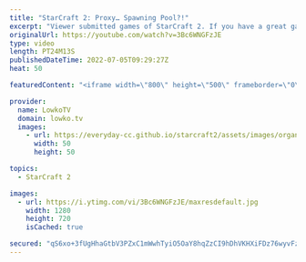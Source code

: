 ```yaml
---
title: "StarCraft 2: Proxy… Spawning Pool?!"
excerpt: "Viewer submitted games of StarCraft 2. If you have a great game you think I should cast that you recently played, you can submit the replay to replays@lowko.tv.   00:00 Proxy Spawning Pool 04:25 More cheese 13:01 Even more cheese  Support my work on Patreon: https://www.patreon.com/lowkotv Become a YouTube"
originalUrl: https://youtube.com/watch?v=3Bc6WNGFzJE
type: video
length: PT24M13S
publishedDateTime: 2022-07-05T09:29:27Z
heat: 50

featuredContent: "<iframe width=\"800\" height=\"500\" frameborder=\"0\" src=\"https://www.youtube.com/embed/3Bc6WNGFzJE\" allow=\"accelerometer; autoplay; encrypted-media; gyroscope; picture-in-picture\" allowfullscreen></iframe>"

provider:
  name: LowkoTV
  domain: lowko.tv
  images:
    - url: https://everyday-cc.github.io/starcraft2/assets/images/organizations/lowko.tv-50x50.jpg
      width: 50
      height: 50

topics:
  - StarCraft 2

images:
  - url: https://i.ytimg.com/vi/3Bc6WNGFzJE/maxresdefault.jpg
    width: 1280
    height: 720
    isCached: true

secured: "qS6xo+3fUgHhaGtbV3PZxC1mWwhTyiO5OaY8hqZzCI9hDhVKHXiFDz76wyvFz39aUky/jMC7rkVNv3C8FOOyMz60vNJoJPQAKFm5GobnG2LlqtW8Rl2uE0UoVUIXvQH4TVaYkKOWLUzGTOZ4+76+VW6Uz7RI7vysguP5UuEftbm6w71uwFMkUeIo+E8Es/cuNfYqUKrOAFwrOv0EN+q7H7B/NDT/M7ml/WpWBi/R3LQd5SJAnTdpeq3JMjwAs2b8Jk8VoXYydzI7LmvgHOy1G7aB+5P4I8zkTgxuo/K+FJ+u490rydJsWp4ajp9RN280Rpi1YAwssquoQOZ/z+a1P8EVfR9rpSWPlGpoxbhtC93HpKSxh1ZF9OPUo2FDcvvetdw2B1O7RT8x5mXolpiyYCd84SyB43fSz5yXkQ/EuA0=;ucs6YRZKcNcrS5XDSRSgkw=="
---
```


